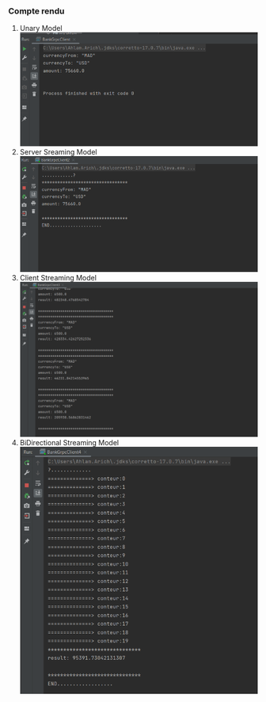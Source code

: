 <h3>Compte rendu</h3>
<ol>
  <li>Unary Model</li>
<img src="captures/C2.png">
  <li>Server Sreaming Model</li>
<img src="captures/C3.png">
  <li>Client Streaming Model</li>
<img src="captures/C6.png">
  <li>BiDirectional Streaming Model</li>
<img src="captures/C9.png">
</ol>